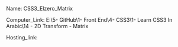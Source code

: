 
Name: CSS3_Elzero_Matrix

Computer_Link: E:\5- GitHub\1- Front End\4- CSS3\1- Learn CSS3 In Arabic\14 - 2D Transform - Matrix

Hosting_link:

